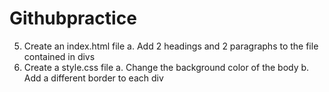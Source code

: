# Githubpractice
5. Create an index.html file
a. Add 2 headings and 2 paragraphs to the file contained in divs
6. Create a style.css file
a. Change the background color of the body
b. Add a different border to each div